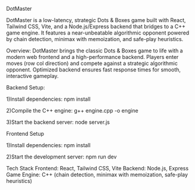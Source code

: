 DotMaster 

DotMaster is a low-latency, strategic Dots & Boxes game built with React, Tailwind CSS, Vite, and a Node.js/Express backend that bridges to a C++ game engine. It features a near-unbeatable algorithmic opponent powered by chain detection, minimax with memoization, and safe-play heuristics.

Overview: DotMaster brings the classic Dots & Boxes game to life with a modern web frontend and a high-performance backend. Players enter moves (row col direction) and compete against a strategic algorithmic opponent.
Optimized backend ensures fast response times for smooth, interactive gameplay.

Backend Setup:

1)Install dependencies:
npm install

2)Compile the C++ engine:
g++ engine.cpp -o engine

3)Start the backend server:
node server.js

Frontend Setup

1)Install dependencies:
npm install

2)Start the development server:
npm run dev


Tech Stack
Frontend: React, Tailwind CSS, Vite
Backend: Node.js, Express
Game Engine: C++ (chain detection, minimax with memoization, safe-play heuristics)
